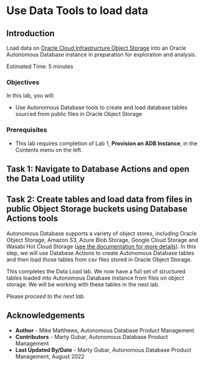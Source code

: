 # Use Data Tools to load data

## Introduction

Load data on [Oracle Cloud Infrastructure Object Storage](https://www.oracle.com/cloud/storage/object-storage.html) into an Oracle Autonomous Database instance in preparation for exploration and analysis.

Estimated Time: 5 minutes

### Objectives

In this lab, you will:
* Use Autonomous Database tools to create and load database tables sourced from public files in Oracle Object Storage


### Prerequisites

- This lab requires completion of Lab 1, **Provision an ADB Instance**, in the Contents menu on the left.

## Task 1: Navigate to Database Actions and open the Data Load utility

[](include:adb-goto-data-load-utility.md)

## Task 2: Create tables and load data from files in public Object Storage buckets using Database Actions tools

Autonomous Database supports a variety of object stores, including Oracle Object Storage, Amazon S3, Azure Blob Storage, Google Cloud Storage and Wasabi Hot Cloud Storage ([see the documentation for more details](https://docs.oracle.com/en/cloud/paas/autonomous-database/adbsa/data-load.html#GUID-E810061A-42B3-485F-92B8-3B872D790D85)). In this step, we will use Database Actions to create Autonomous Database tables and then load those tables from csv files stored in Oracle Object Storage.

[](include:adb-load-public-db-actions.md)

This completes the Data Load lab. We now have a full set of structured tables loaded into Autonomous Database instance from files on object storage. We will be working with these tables in the next lab.

Please *proceed to the next lab*.

## Acknowledgements

* **Author** - Mike Matthews, Autonomous Database Product Management
* **Contributors** -  Marty Gubar, Autonomous Database Product Management
* **Last Updated By/Date** - Marty Gubar, Autonomous Database Product Management, August 2022
